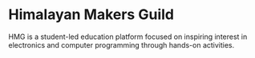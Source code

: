 # Himalayan Makers Guild 
HMG is a student-led education platform focused on inspiring interest in electronics and computer programming through hands-on activities.
